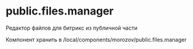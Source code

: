 # public.files.manager
Редактор файлов для битрикс из публичной части

Компонент хранить в /local/components/morozov/public.files.manager
